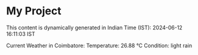 # My Project

This content is dynamically generated in Indian Time (IST): 2024-06-12 16:11:03 IST


Current Weather in Coimbatore:
Temperature: 26.88 °C
Condition: light rain
